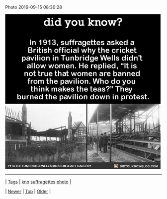 <!--
title: Photo 2016-09-15 08
date: 2020-06-28T15:27:00.130Z
tags: kno, suffragettes, photo
-->


Photo 2016-09-15 08:30:28

![](150438527785-0.png)

<!--BOTTOM-POST-NAVIGATION-->
---

| [Tags](tags.md) | [kno](tag-kno.md) [suffragettes](tag-suffragettes.md) [photo](tag-photo.md) |

| [Newer](150407715969.md) | [Top](index.md) | [Older](150444360413.md) |